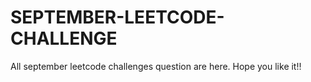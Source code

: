 # SEPTEMBER-LEETCODE-CHALLENGE
All september leetcode challenges question are here. Hope you like it!!
